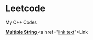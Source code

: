 # Leetcode
My C++ Codes

<a href="https://leetcode.com/problems/multiply-strings/"><b> Multiple String </b> </a>
<a href="<a href="url">link text</a>">Link</a>
